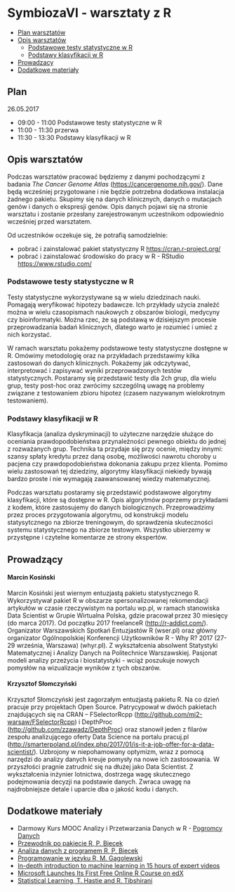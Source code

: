 # SymbiozaVI - warsztaty z R

- [Plan warsztatów](#plan)
- [Opis warsztatów](#opis-warsztatów)
  - [Podstawowe testy statystyczne w R](#podstawowe-testy-statystyczne-w-r)
  - [Podstawy klasyfikacji w R](#podstawy-klasyfikacji-w-r)
- [Prowadzacy](#prowadzący)
- [Dodatkowe materiały](#dodatkowe-materiały)

## Plan

26.05.2017

- 09:00 - 11:00 Podstawowe testy statystyczne w R
- 11:00 - 11:30 przerwa
- 11:30 - 13:30 Podstawy klasyfikacji w R

## Opis warsztatów

Podczas warsztatów pracować będziemy z danymi pochodzącymi z badania *The Cancer Genome Atlas* (https://cancergenome.nih.gov/). Dane będą wcześniej przygotowane i nie będzie potrzebna dodatkowa instalacja żadnego pakietu. Skupimy się na danych klinicznych, danych o mutacjach genów i danych o ekspresji genów. Opis danych pojawi się na stronie warsztatu i zostanie przesłany zarejestrowanym uczestnikom odpowiednio wcześniej przed warsztatem.

Od uczestników oczekuje się, że potrafią samodzielnie:

- pobrać i zainstalować pakiet statystyczny R https://cran.r-project.org/
- pobrać i zainstalować środowisko do pracy w R - RStudio https://www.rstudio.com/

### Podstawowe testy statystyczne w R

Testy statystyczne wykorzystywane są w wielu dziedzinach nauki. Pomagają weryfikować hipotezy badawcze. Ich przykłady użycia znaleźć można w wielu czasopismach naukowych z obszarów biologii, medycyny czy bioinformatyki. Można rzec, że są podstawą w dzisiejszym procesie przeprowadzania badań klinicznych, dlatego warto je rozumieć i umieć z nich korzystać.

W ramach warsztatu pokażemy podstawowe testy statystyczne dostępne w R. Omówimy metodologię oraz na przykładach przedstawimy kilka zastosowań do danych klinicznych. Pokażemy jak odczytywać, interpretować i zapisywać wyniki przeprowadzonych testów statystycznych. Postaramy się przedstawić testy dla 2ch grup, dla wielu grup, testy post-hoc oraz zwrócimy szczególną uwagę na problemy związane z testowaniem zbioru hipotez (czasem nazywanym wielokrotnym testowaniem).

### Podstawy klasyfikacji w R

Klasyfikacja (analiza dyskryminacji) to użyteczne narzędzie służące do oceniania prawdopodobieństwa przynależności pewnego obiektu do jednej z rozważanych grup. Technika ta przydaje się przy ocenie, między innymi: szansy spłaty kredytu przez daną osobę, możliwości nawrotu choroby u pacjena czy prawdopodobieństwa dokonania zakupu przez klienta. Pomimo wielu zastosowań tej dziedziny, algorytmy klasyfikacji niekiedy bywają bardzo proste i nie wymagają zaawansowanej wiedzy matematycznej. 

Podczas warsztatu postaramy się przedstawić podstawowe algorytmy klasyfikacji, które są dostępne w R. Opis algorytmów poprzemy przykładami z kodem, które zastosujemy do danych biologicznych. Przeprowadzimy przez proces przygotowania algorytmu, od konstrukcji modelu statysytcznego na zbiorze treningowym, do sprawdzenia skuteczności systemu statystycznego na zbiorze testowym. Wszystko ubierzemy w przystępne i czytelne komentarze ze strony ekspertów. 

## Prowadzący

#### Marcin Kosiński

Marcin Kosiński jest wiernym entuzjastą pakietu statystycznego R. Wykorzystywał pakiet R w obszarze spersonalizowanej rekomendacji artykułów w czasie rzeczywistym na portalu wp.pl, w ramach stanowiska Data Scientist w Grupie Wirtualna Polska, gdzie pracował przez 30 miesięcy (do marca 2017). Od początku 2017 freelanceR (http://r-addict.com/). Organizator Warszawskich Spotkań Entuzjastów R (wser.pl) oraz główny organizator Ogólnopolskiej Konferencji Użytkowników R - Why R? 2017 (27-29 września, Warszawa) (whyr.pl). Z wykształcenia absolwent Statystyki Matematycznej i Analizy Danych na Politechnice Warszawskiej. Pasjonat modeli analizy przeżycia i biostatystyki - wciąż poszukuje nowych pomysłów na wizualizacje wyników z tych obszarów. 

#### Krzysztof Słomczyński 

Krzysztof Słomczyński jest zagorzałym entuzjastą pakietu R. Na co dzień pracuje przy projektach Open Source. Patrycypował w dwóch pakietach znajdujących się na CRAN – FSelectorRcpp (http://github.com/mi2-warsaw/FSelectorRcpp) i DepthProc (http://github.com/zzawadz/DepthProc) oraz stanowił jeden z filarów zespołu analizującego oferty Data Science na portalu pracuj.pl (http://smarterpoland.pl/index.php/2017/01/is-it-a-job-offer-for-a-data-scientist/). Uzbrojony w niepohamowany optymizm, wraz z pomocą narzędzi do analizy danych kreuje pomysły na nowe ich zastosowania. W przyszłości pragnie zatrudnić się na dłużej jako Data Scientist. Z wykształcenia inżynier lotnictwa, dostrzega wagę skutecznego podejmowania decyzji na podstawie danych. Zwraca uwagę na najdrobniejsze detale i uparcie dba o jakość kodu i danych.


## Dodatkowe materiały

- Darmowy Kurs MOOC Analizy i Przetwarzania Danych w R - [Pogromcy Danych](http://pogromcydanych.icm.edu.pl/)
- [Przewodnik po pakiecie R, P. Biecek](http://biecek.pl/R/)
- [Analiza danych z programem R, P. Biecek](http://biecek.pl/Analiza.Danych/)
- [Programowanie w języku R, M. Gągolewski](http://rksiazka.rexamine.com/)
- [In-depth introduction to machine learning in 15 hours of expert videos](http://www.r-bloggers.com/in-depth-introduction-to-machine-learning-in-15-hours-of-expert-videos/)
- [Microsoft Launches Its First Free Online R Course on edX](http://www.r-bloggers.com/microsoft-launches-its-first-free-online-r-course-on-edx/)
- [Statistical Learning, T. Hastie and R. Tibshirani](https://www.r-bloggers.com/in-depth-introduction-to-machine-learning-in-15-hours-of-expert-videos/)